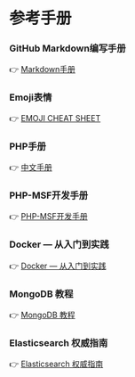 # 参考手册

### GitHub Markdown编写手册
:point_right: [Markdown手册](https://help.github.com/cn/github/writing-on-github)

### Emoji表情
:point_right: [EMOJI CHEAT SHEET](https://www.webfx.com/tools/emoji-cheat-sheet/)

### PHP手册
:point_right: [中文手册](https://www.php.net/manual/zh/)

### PHP-MSF开发手册
:point_right: [PHP-MSF开发手册](https://pinguo.gitbooks.io/php-msf-docs/content/)

### Docker — 从入门到实践
:point_right: [Docker — 从入门到实践](https://yeasy.gitbooks.io/docker_practice/content/)

### MongoDB 教程
:point_right: [MongoDB 教程](https://www.runoob.com/mongodb/mongodb-tutorial.html)

### Elasticsearch 权威指南
:point_right: [Elasticsearch 权威指南](https://es.xiaoleilu.com/)